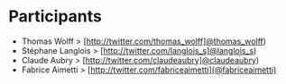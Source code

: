 # Participants

* Thomas Wolff > [http://twitter.com/thomas_wolff]@thomas_wolff)
* Stéphane Langlois > [http://twitter.com/langlois_s]@langlois_s)
* Claude Aubry > [http://twitter.com/claudeaubry]@claudeaubry)
* Fabrice Aimetti > [http://twitter.com/fabriceaimetti](@fabriceaimetti)
